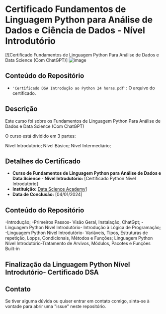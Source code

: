 
# Certificado Fundamentos de Linguagem Python para Análise de Dados e Ciência de Dados - Nível Introdutório
[![Certificado Fundamentos de Linguagem Python Para Análise de Dados e Data Science (Com ChatGPT)]
![image]([https://github.com/devropaes/certificados/blob/main/Certificado%20DSA%20Introdu%C3%A7%C3%A3o%20ao%20Python%2024%20horas.pdf])

## Conteúdo do Repositório

- `'Certificado DSA Introdução ao Python 24 horas.pdf'`: O arquivo do certificado.

## Descrição

Este curso foi sobre os Fundamentos de Linguagem Python Para Análise de Dados e Data Science (Com ChatGPT)

O curso está dividido em 3 partes:

Nível Introdutório;
Nível Básico;
Nível Intermediário;

## Detalhes do Certificado

- **Curso de Fundamentos de Linguagem Python para Análise de Dados e Data Science - Nível Introdutório:** [Certificado Python Nível Introdutório]
- **Instituição:** [Data Science Academy](https://www.datascienceacademy.com.br/)]
- **Data de Conclusão:** [04/01/2024]

## Conteúdo do Repositório

-Introdução;
-Primeiros Passos- Visão Geral, Instalação, ChatGpt;
-Linguagem Python Nível Introdutório- Introdução à Lógica de Programação;
-Linguagem Python Nível Introdutório- Variáveis, Tipos, Estruturas de repetição, Lopps, Condicionais, Métodos e Funções;
Linguagem Python Nível Introdutório-Tratamento de Arvivos, Módulos, Pacotes e Funções Built-in

## Finalização da Linguagem Python Nível Introdutório- Certificado DSA

## Contato
Se tiver alguma dúvida ou quiser entrar em contato comigo, sinta-se à vontade para abrir uma "issue" neste repositório.


